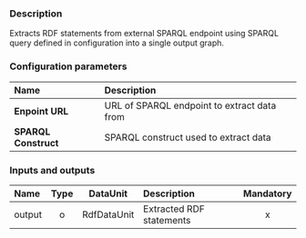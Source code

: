 ### Description

Extracts RDF statements from external SPARQL endpoint using SPARQL query defined in configuration into a single output graph.

### Configuration parameters

| Name | Description |
|:----|:----|
|**Enpoint URL** | URL of SPARQL endpoint to extract data from |
|**SPARQL Construct** | SPARQL construct used to extract data |

### Inputs and outputs

|Name |Type | DataUnit | Description | Mandatory |
|:--------|:------:|:------:|:-------------|:---------------------:|
|output |o |RdfDataUnit |Extracted RDF statements |x|
